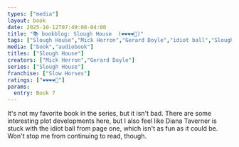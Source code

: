```yaml
---
types: ["media"]
layout: book
date: 2025-10-12T07:49:08-04:00
title: "📚 bookblog: Slough House  (❤️❤️❤️❤️🖤)"
tags: ["Slough House","Mick Herron","Gerard Doyle","idiot ball","Slough House","Slow Horses"]
media: ["book","audiobook"]
titles: ["Slough House"]
creators: ["Mick Herron","Gerard Doyle"]
series: ["Slough House"]
franchise: ["Slow Horses"]
ratings: ["❤️❤️❤️❤️🖤"]
params:
  entry: Book 7
---
```


It's not my favorite book in the series, but it isn't bad. There are some interesting plot developments here, but I also feel like Diana Taverner is stuck with the idiot ball from page one, which isn't as fun as it could be. Won't stop me from continuing to read, though.